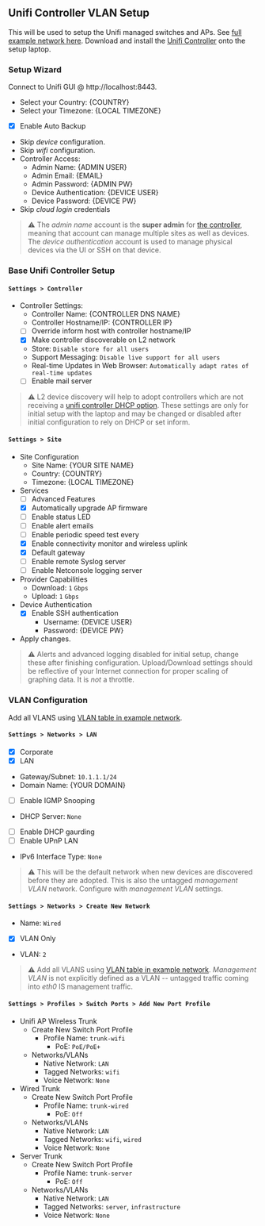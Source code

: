 Unifi Controller VLAN Setup
---------------------------
This will be used to setup the Unifi managed switches and APs. See [full example
network here][so]. Download and install the [Unifi Controller][8l] onto the
setup laptop.

### Setup Wizard
Connect to Unifi GUI @ http://localhost:8443.

* Select your Country: {COUNTRY}
* Select your Timezone: {LOCAL TIMEZONE}
- [x] Enable Auto Backup
* Skip _device_ configuration.
* Skip _wifi_ configuration.
* Controller Access:
  * Admin Name: {ADMIN USER}
  * Admin Email: {EMAIL}
  * Admin Password: {ADMIN PW}
  * Device Authentication: {DEVICE USER}
  * Device Password: {DEVICE PW}
* Skip _cloud login_ credentials

> :warning:
> The _admin name_ account is the **super admin** for [the controller][0F],
> meaning that account can manage multiple sites as well as devices. The
> _device authentication_ account is used to manage physical devices via the UI
> or SSH on that device.

### Base Unifi Controller Setup

#### `Settings > Controller`
* Controller Settings:
  * Controller Name: {CONTROLLER DNS NAME}
  * Controller Hostname/IP: {CONTROLLER IP}
  - [ ] Override inform host with controller hostname/IP
  - [x] Make controller discoverable on L2 network
  * Store: `Disable store for all users`
  * Support Messaging: `Disable live support for all users`
  * Real-time Updates in Web Browser: `Automatically adapt rates of real-time
    updates`
  - [ ] Enable mail server

> :warning:
> L2 device discovery will help to adopt controllers which are not receiving
> a [unifi controller DHCP option][pD]. These settings are only for initial
> setup with the laptop and may be changed or disabled after initial
> configuration to rely on DHCP or set inform.

#### `Settings > Site`
* Site Configuration
  * Site Name: {YOUR SITE NAME}
  * Country: {COUNTRY}
  * Timezone: {LOCAL TIMEZONE}
* Services
  - [ ] Advanced Features
  - [x] Automatically upgrade AP firmware
  - [ ] Enable status LED
  - [ ] Enable alert emails
  - [ ] Enable periodic speed test every
  - [x] Enable connectivity monitor and wireless uplink
  - [x] Default gateway
  - [ ] Enable remote Syslog server
  - [ ] Enable Netconsole logging server
* Provider Capabilities
  * Download: `1` `Gbps`
  * Upload: `1` `Gbps`
* Device Authentication
  - [x] Enable SSH authentication
      * Username: {DEVICE USER}
      * Password: {DEVICE PW}
* Apply changes.

> :warning:
> Alerts and advanced logging disabled for initial setup, change these after
> finishing configuration. Upload/Download settings should be reflective of
> your Internet connection for proper scaling of graphing data. It is _not_ a
> throttle.

### VLAN Configuration
Add all VLANS using [VLAN table in example network][Xv].

#### `Settings > Networks > LAN`
- [x] Corporate
- [x] LAN
* Gateway/Subnet: `10.1.1.1/24`
* Domain Name: {YOUR DOMAIN}
- [ ] Enable IGMP Snooping
* DHCP Server: `None`
- [ ] Enable DHCP gaurding
- [ ] Enable UPnP LAN
* IPv6 Interface Type: `None`

> :warning:
> This will be the default network when new devices are discovered before they
> are adopted. This is also the untagged _management VLAN_ network. Configure
> with _management VLAN_ settings.

#### `Settings > Networks > Create New Network`
* Name: `Wired`
- [x] VLAN Only
* VLAN: `2`

> :warning:
> Add all VLANS using [VLAN table in example network][Xv]. _Management
> VLAN_ is not explicitly defined as a VLAN -- untagged traffic coming into
> _eth0_ IS management traffic.

#### `Settings > Profiles > Switch Ports > Add New Port Profile`
* Unifi AP Wireless Trunk
  * Create New Switch Port Profile
    * Profile Name: `trunk-wifi`
      * PoE: `PoE/PoE+`
  * Networks/VLANs
    * Native Network: `LAN`
    * Tagged Networks: `wifi`
    * Voice Network: `None`
* Wired Trunk
  * Create New Switch Port Profile
    * Profile Name: `trunk-wired`
      * PoE: `Off`
  * Networks/VLANs
    * Native Network: `LAN`
    * Tagged Networks: `wifi`, `wired`
    * Voice Network: `None`
* Server Trunk
  * Create New Switch Port Profile
    * Profile Name: `trunk-server`
      * PoE: `Off`
  * Networks/VLANs
    * Native Network: `LAN`
    * Tagged Networks: `server`, `infrastructure`
    * Voice Network: `None`

[so]: README.md
[Xv]: README.md#vlan-table
[8l]: https://www.ui.com/download/?q=controller
[0F]: https://help.ubnt.com/hc/en-us/articles/204909374-UniFi-Accounts-and-Passwords-for-Controller-Cloud-Key-and-Other-Devices
[pD]: https://help.ubnt.com/hc/en-us/articles/204909754-UniFi-Device-Adoption-Methods-for-Remote-UniFi-Controllers#7

[ref8d]: https://help.ubnt.com/hc/en-us/articles/219654087-UniFi-Using-VLANs-with-UniFi-Wireless-Routing-Switching-Hardware#UAP
[refv2]: https://help.ubnt.com/hc/en-us/articles/204962144#1
[refs0]: https://www.douglasisaksson.com/lessons-learned-from-deploying-a-unifi-network-at-home/
[refRU]: https://www.youtube.com/watch?v=JblnjsnJNJU